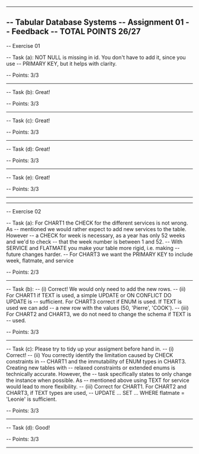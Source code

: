 --------------------------------------------------------------------------------
-- Tabular Database Systems
-- Assignment 01
-- Feedback
-- TOTAL POINTS 26/27
--------------------------------------------------------------------------------
-- Exercise 01

-- Task (a): NOT NULL is missing in id. You don't have to add it, since you use
-- PRIMARY KEY, but it helps with clarity.

-- Points: 3/3

--------------------------------------------------------------------------------

-- Task (b): Great!

-- Points: 3/3

--------------------------------------------------------------------------------

-- Task (c): Great!

-- Points: 3/3

--------------------------------------------------------------------------------

-- Task (d): Great!

-- Points: 3/3

--------------------------------------------------------------------------------

-- Task (e): Great!

-- Points: 3/3

--------------------------------------------------------------------------------
--------------------------------------------------------------------------------
-- Exercise 02

-- Task (a): For CHART1 the CHECK for the different services is not wrong. As
-- mentioned we would rather expect to add new services to the table. However
-- a CHECK for week is necessary, as a year has only 52 weeks and we'd to check
-- that the week number is between 1 and 52.
-- With SERVICE and FLATMATE you make your table more rigid, i.e. making
-- future changes harder.
-- For CHART3 we want the PRIMARY KEY to include week, flatmate, and service

-- Points: 2/3

--------------------------------------------------------------------------------

-- Task (b):
-- (i) Correct! We would only need to add the new rows.
-- (ii) For CHART1 if TEXT is used, a simple UPDATE or ON CONFLICT DO UPDATE is
-- sufficient. For CHART3 correct if ENUM is used. If TEXT is used  we can add 
-- a new row with the values (50, 'Pierre', 'COOK').
-- (iii) For CHART2 and CHART3, we do not need to change the schema if TEXT is
-- used.

-- Points: 3/3

--------------------------------------------------------------------------------

-- Task (c): Please try to tidy up your assigment before hand in.
-- (i) Correct!
-- (ii) You correctly identify the limitation caused by CHECK constraints in 
-- CHART1 and the immutability of ENUM types in CHART3. Creating new tables with 
-- relaxed constraints or extended enums is technically accurate. However, the 
-- task specifically states to only change the instance when possible. As 
-- mentioned above using TEXT for service would lead to more flexibility.
-- (iii) Correct for CHART1. For CHART2 and CHART3, if TEXT types are used, 
-- UPDATE ... SET ... WHERE flatmate = 'Leonie' is sufficient.

-- Points: 3/3

--------------------------------------------------------------------------------

-- Task (d): Good!

-- Points: 3/3

--------------------------------------------------------------------------------